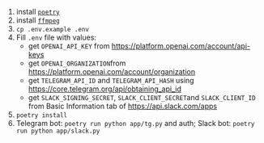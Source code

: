 1. install [`poetry`](https://python-poetry.org/docs/#installation)
2. install [`ffmpeg`](https://ffmpeg.org/download.html)
3. `cp .env.example .env`
4. Fill `.env` file with values:
    - get `OPENAI_API_KEY` from https://platform.openai.com/account/api-keys
    - get `OPENAI_ORGANIZATION`from https://platform.openai.com/account/organization
    - get `TELEGRAM_API_ID` and `TELEGRAM_API_HASH` using https://core.telegram.org/api/obtaining_api_id
    - get `SLACK_SIGNING_SECRET`, `SLACK_CLIENT_SECRET`and `SLACK_CLIENT_ID` from Basic Information tab of https://api.slack.com/apps
5. `poetry install`
6. Telegram bot: `poetry run python app/tg.py` and auth; Slack bot: `poetry run python app/slack.py`
